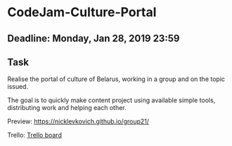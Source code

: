 # CodeJam-Culture-Portal
## Deadline: Monday, Jan 28, 2019 23:59

## Task
Realise the portal of culture of Belarus, working in a group and on the topic issued.

The goal is to quickly make content project using available simple tools, distributing work and helping each other.

Preview: https://nicklevkovich.github.io/group21/

Trello:
[Trello board](https://trello.com/b/XOiPpISU/cj-culture-portal "Trello board")
